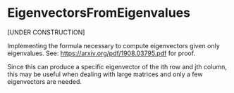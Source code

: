 # EigenvectorsFromEigenvalues
[UNDER CONSTRUCTION]

Implementing the formula necessary to compute eigenvectors given only eigenvalues.
See: https://arxiv.org/pdf/1908.03795.pdf for proof.

Since this can produce a specific eigenvector of the ith row and jth column, this may be useful when dealing with large matrices and only a few eigenvectors are needed.
